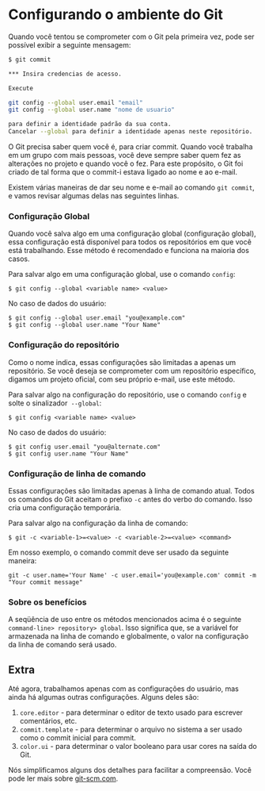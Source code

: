 # Configurando o ambiente do Git

Quando você tentou se comprometer com o Git pela primeira vez, pode ser possível exibir a seguinte mensagem:

```bash
$ git commit

*** Insira credencias de acesso.

Execute

git config --global user.email "email"
git config --global user.name "nome de usuario"

para definir a identidade padrão da sua conta.
Cancelar --global para definir a identidade apenas neste repositório.
```

O Git precisa saber quem você é, para criar commit. Quando você trabalha em um grupo com mais pessoas, você deve sempre saber quem fez as alterações no projeto e quando você o fez. Para este propósito, o Git foi criado de tal forma que o commit-i estava ligado ao nome e ao e-mail.

Existem várias maneiras de dar seu nome e e-mail ao comando `git commit`, e vamos revisar algumas delas nas seguintes linhas.

### Configuração Global

Quando você salva algo em uma configuração global (configuração global), essa configuração está disponível para todos os repositórios em que você está trabalhando. Esse método é recomendado e funciona na maioria dos casos.

Para salvar algo em uma configuração global, use o comando `config`:

`$ git config --global <variable name> <value>`

No caso de dados do usuário:

```
$ git config --global user.email "you@example.com"
$ git config --global user.name "Your Name"
```

### Configuração do repositório

Como o nome indica, essas configurações são limitadas a apenas um repositório. Se você deseja se comprometer com um repositório específico, digamos um projeto oficial, com seu próprio e-mail, use este método.

Para salvar algo na configuração do repositório, use o comando `config` e solte o sinalizador` --global`:


`$ git config <variable name> <value>`

No caso de dados do usuário:

```
$ git config user.email "you@alternate.com"
$ git config user.name "Your Name"
```

### Configuração de linha de comando

Essas configurações são limitadas apenas à linha de comando atual. Todos os comandos do Git aceitam o prefixo `-c` antes do verbo do comando. Isso cria uma configuração temporária.

Para salvar algo na configuração da linha de comando:

`$ git -c <variable-1>=<value> -c <variable-2>=<value> <command>`

Em nosso exemplo, o comando commit deve ser usado da seguinte maneira:

`git -c user.name='Your Name' -c user.email='you@example.com' commit -m "Your commit message"`

### Sobre os benefícios

A seqüência de uso entre os métodos mencionados acima é o seguinte `command-line> repository> global`. Isso significa que, se a variável for armazenada na linha de comando e globalmente, o valor na configuração da linha de comando será usado.

## Extra

Até agora, trabalhamos apenas com as configurações do usuário, mas ainda há algumas outras configurações. Alguns deles são:

1.  `core.editor` - para determinar o editor de texto usado para escrever comentários, etc.
2.  `commit.template` - para determinar o arquivo no sistema a ser usado como o commit inicial para commit.
3.  `color.ui` - para determinar o valor booleano para usar cores na saída do Git.

Nós simplificamos alguns dos detalhes para facilitar a compreensão. Você pode ler mais sobre [git-scm.com](https://git-scm.com/book/en/v2/Customizing-Git-Git-Configuration).
